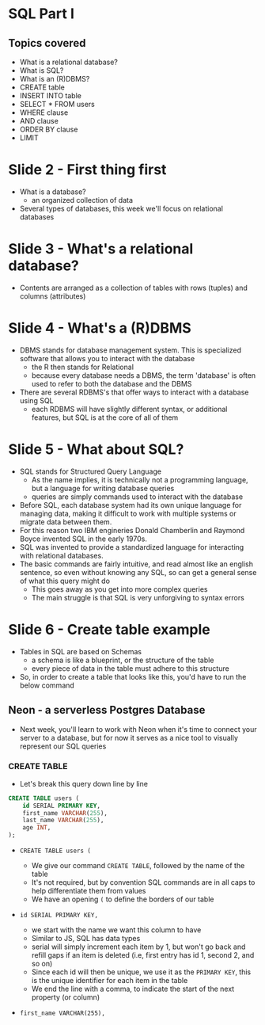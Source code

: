 # SQL Part I

## Topics covered

-   What is a relational database?
-   What is SQL?
-   What is an (R)DBMS?
-   CREATE table
-   INSERT INTO table
-   SELECT \* FROM users
-   WHERE clause
-   AND clause
-   ORDER BY clause
-   LIMIT

# Slide 2 - First thing first

-   What is a database?
    -   an organized collection of data
-   Several types of databases, this week we'll focus on relational databases

# Slide 3 - What's a relational database?

-   Contents are arranged as a collection of tables with rows (tuples) and columns (attributes)

# Slide 4 - What's a (R)DBMS

-   DBMS stands for database management system. This is specialized software that allows you to interact with the database
    -   the R then stands for Relational
    -   because every database needs a DBMS, the term 'database' is often used to refer to both the database and the DBMS
-   There are several RDBMS's that offer ways to interact with a database using SQL
    -   each RDBMS will have slightly different syntax, or additional features, but SQL is at the core of all of them

# Slide 5 - What about SQL?

-   SQL stands for Structured Query Language
    -   As the name implies, it is technically not a programming language, but a language for writing database queries
    -   queries are simply commands used to interact with the database
-   Before SQL, each database system had its own unique language for managing data, making it difficult to work with multiple systems or migrate data between them.
-   For this reason two IBM engineries Donald Chamberlin and Raymond Boyce invented SQL in the early 1970s.
-   SQL was invented to provide a standardized language for interacting with relational databases.
-   The basic commands are fairly intuitive, and read almost like an english sentence, so even without knowing any SQL, so can get a general sense of what this query might do
    -   This goes away as you get into more complex queries
    -   The main struggle is that SQL is very unforgiving to syntax errors

# Slide 6 - Create table example

-   Tables in SQL are based on Schemas
    -   a schema is like a blueprint, or the structure of the table
    -   every piece of data in the table must adhere to this structure
-   So, in order to create a table that looks like this, you'd have to run the below command

## Neon - a serverless Postgres Database

-   Next week, you'll learn to work with Neon when it's time to connect your server to a database, but for now it serves as a nice tool to visually represent our SQL queries

### CREATE TABLE

-   Let's break this query down line by line

```sql
CREATE TABLE users (
    id SERIAL PRIMARY KEY,
    first_name VARCHAR(255),
    last_name VARCHAR(255),
    age INT,
);
```

-   `CREATE TABLE users (`

    -   We give our command `CREATE TABLE`, followed by the name of the table
    -   It's not required, but by convention SQL commands are in all caps to help differentiate them from values
    -   We have an opening `(` to define the borders of our table

-   `id SERIAL PRIMARY KEY,`

    -   we start with the name we want this column to have
    -   Similar to JS, SQL has data types
    -   serial will simply increment each item by 1, but won't go back and refill gaps if an item is deleted (i.e, first entry has id 1, second 2, and so on)
    -   Since each id will then be unique, we use it as the `PRIMARY KEY`, this is the unique identifier for each item in the table
    -   We end the line with a comma, to indicate the start of the next property (or column)

-   `first_name VARCHAR(255),`

